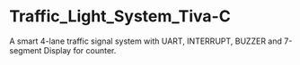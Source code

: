 # Traffic_Light_System_Tiva-C
A smart 4-lane traffic signal system with UART, INTERRUPT, BUZZER and 7-segment Display for counter.
